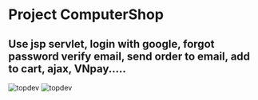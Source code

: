 # Project ComputerShop

## Use jsp servlet, login with google, forgot password verify email, send order to email, add to cart, ajax, VNpay.....


![topdev](https://storageimageazure.blob.core.windows.net/avatar/1.jpg)
![topdev](https://storageimageazure.blob.core.windows.net/avatar/3.jpg)

